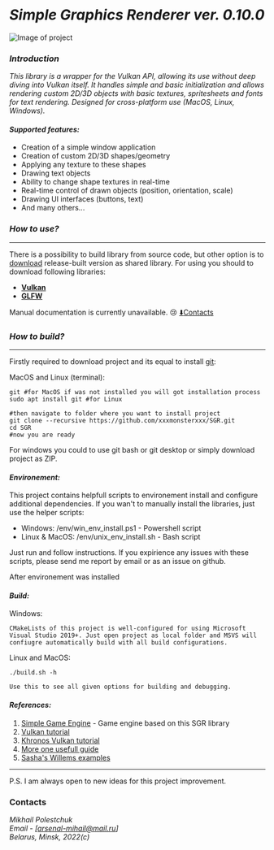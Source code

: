 # ***Simple Graphics Renderer ver. 0.10.0***

![Image of project](https://i.postimg.cc/4xrKg1gS/2022-02-01-14-38-36-1.jpg)

### ***Introduction***

*This library is a wrapper for the Vulkan API, allowing its use without deep diving into Vulkan itself. It handles simple and basic initialization and allows rendering custom 2D/3D objects with basic textures, spritesheets and fonts for text rendering. Designed for cross-platform use (MacOS, Linux, Windows).*

#### ***Supported features:***
* Creation of a simple window application
* Creation of custom 2D/3D shapes/geometry
* Applying any texture to these shapes
* Drawing text objects
* Ability to change shape textures in real-time
* Real-time control of drawn objects (position, orientation, scale)
* Drawing UI interfaces (buttons, text)
* And many others...

### ***How to use?***
___

There is a possibility to build library from source code, but other
option is to [download](https://github.com/xxxmonsterxxx/SGR/releases) release-built version as shared library. For using you should to download following libraries:
- [**Vulkan**](https://www.lunarg.com/vulkan-sdk)
- [**GLFW**](https://github.com/glfw/glfw)

Manual documentation is currently unavailable. :cry:
[:arrow_down:Contacts](#Contacts)

### ***How to build?***
___

Firstly required to download project and its equal to install [git](https://www.git-scm.com/):

MacOS and Linux (terminal):
```
git #for MacOS if was not installed you will got installation process
sudo apt install git #for Linux

#then navigate to folder where you want to install project
git clone --recursive https://github.com/xxxmonsterxxx/SGR.git
cd SGR
#now you are ready
```

For windows you could to use git bash or git desktop or simply download project as ZIP.


#### ***Environement:***
This project contains helpfull scripts to environement install and configure additional dependencies. If you wan't to manually install the libraries, just use the helper scripts:
- Windows: /env/win_env_install.ps1 - Powershell script
- Linux & MacOS: /env/unix_env_install.sh - Bash script

Just run and follow instructions. If you expirience any issues with these scripts, please send me report by email or as an issue on github.

After environement was installed
   

#### ***Build:***

Windows:
```
CMakeLists of this project is well-configured for using Microsoft Visual Studio 2019+. Just open project as local folder and MSVS will confiugre automatically build with all build configurations.
```

Linux and MacOS:
```
./build.sh -h

Use this to see all given options for building and debugging.
```

#### ***References:***
1. [Simple Game Engine](https://github.com/xxxmonsterxxx/SGE) - Game engine based on this SGR library
2. [Vulkan tutorial](https://vulkan-tutorial.com/)
3. [Khronos Vulkan tutorial](https://docs.vulkan.org/tutorial/latest/00_Introduction.html)
4. [More one usefull guide](https://vkguide.dev/)
5. [Sasha's Willems examples](https://www.saschawillems.de/creations/vulkan-examples/)
___

P.S. I am always open to new ideas for this project improvement.

### Contacts
*Mikhail Polestchuk*   
*Email - [arsenal-mihail@mail.ru]*    
*Belarus, Minsk, 2022(c)*
